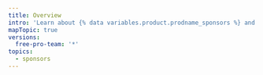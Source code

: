```yaml
---
title: Overview
intro: 'Learn about {% data variables.product.prodname_sponsors %} and how you can get involved as a sponsor or open source contributor.'
mapTopic: true
versions:
  free-pro-team: '*'
topics:
  - sponsors
---
```


